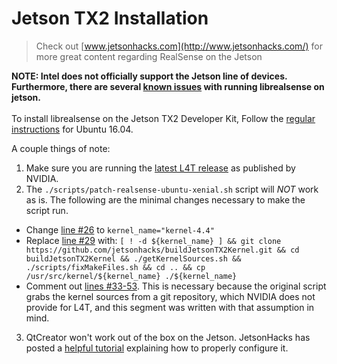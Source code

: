 # Jetson TX2 Installation

> Check out [www.jetsonhacks.com](http://www.jetsonhacks.com/) for more great content regarding RealSense on the Jetson

**NOTE: Intel does not officially support the Jetson line of devices. Furthermore, there are several [known issues](../../../issues?utf8=%E2%9C%93&q=is%3Aissue%20is%3Aopen%20jetson) with running librealsense on jetson.**<br/><br/>
To install librealsense on the Jetson TX2 Developer Kit, Follow the [regular instructions](installation.md) for Ubuntu 16.04.

A couple things of note:
1. Make sure you are running the [latest L4T release](https://developer.nvidia.com/embedded/linux-tegra) as published by NVIDIA.
2. The `./scripts/patch-realsense-ubuntu-xenial.sh` script will *NOT* work as is. The following are the minimal changes necessary to make the script run.
  * Change [line #26](../scripts/patch-realsense-ubuntu-xenial.sh#L26) to `kernel_name="kernel-4.4"`
  * Replace [line #29](../scripts/patch-realsense-ubuntu-xenial.sh#L29) with: `[ ! -d ${kernel_name} ] && git clone https://github.com/jetsonhacks/buildJetsonTX2Kernel.git && cd buildJetsonTX2Kernel && ./getKernelSources.sh && ./scripts/fixMakeFiles.sh && cd .. && cp /usr/src/kernel/${kernel_name} ./${kernel_name}`
  * Comment out [lines #33-53](../scripts/patch-realsense-ubuntu-xenial.sh#L33-L53). This is necessary because the original script grabs the kernel sources from a git repository, which NVIDIA does not provide for L4T, and this segment was written with that assumption in mind.
3. QtCreator won't work out of the box on the Jetson. JetsonHacks has posted a [helpful tutorial](http://www.jetsonhacks.com/2017/01/31/install-qt-creator-nvidia-jetson-tx1/) explaining how to properly configure it.
